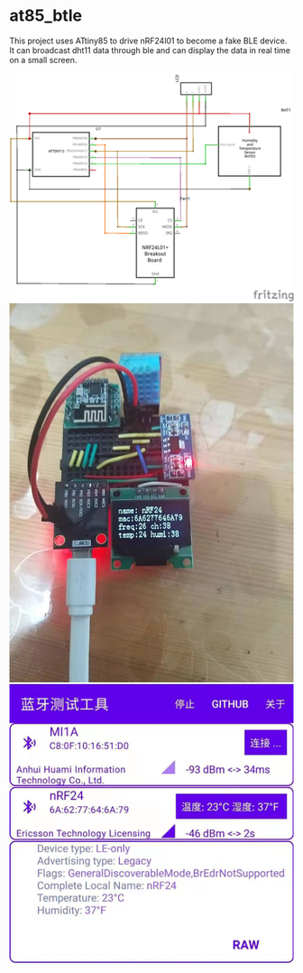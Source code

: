 # at85_btle
This project uses ATtiny85 to drive nRF24l01 to become a fake BLE device. It can broadcast dht11 data through ble and can display the data in real time on a small screen.

![schematic](schematic.png)
![nrf24l01_btle_device.jpg](nrf24l01_btle_device.jpg)
![nrf24l01_btle_device.jpg](nrf24l01_btle_app.jpg)
